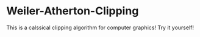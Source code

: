 # Weiler-Atherton-Clipping 
This is a calssical clipping algorithm for computer graphics!
Try it yourself!

